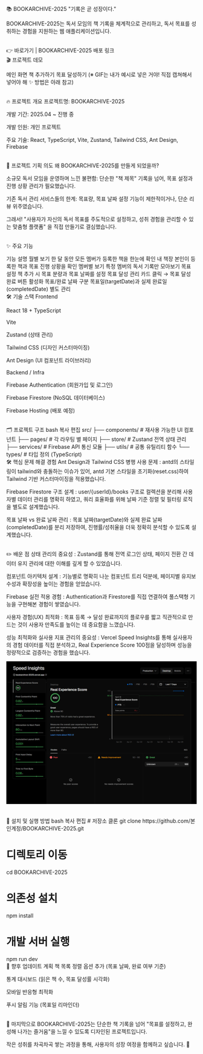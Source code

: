 📚 BOOKARCHIVE-2025
"기록은 곧 성장이다."

BOOKARCHIVE-2025는 독서 모임의 책 기록을 체계적으로 관리하고, 독서 목표를 성취하는 경험을 지원하는 웹 애플리케이션입니다.

<br />
👉 바로가기 | BOOKARCHIVE-2025 배포 링크

<br />
🎬 프로젝트 데모

메인 화면 책 추가하기 목표 달성하기
(※ GIF는 내가 예시로 넣은 거야! 직접 캡쳐해서 넣어야 해 ✨ 방법은 아래 참고)

<br />
🔥 프로젝트 개요
프로젝트명: BOOKARCHIVE-2025

개발 기간: 2025.04 ~ 진행 중

개발 인원: 개인 프로젝트

주요 기술: React, TypeScript, Vite, Zustand, Tailwind CSS, Ant Design, Firebase

<br />
🎯 프로젝트 기획 의도
왜 BOOKARCHIVE-2025를 만들게 되었을까?

소규모 독서 모임을 운영하며 느낀 불편함:
단순한 "책 제목" 기록을 넘어, 목표 설정과 진행 상황 관리가 필요했습니다.

기존 독서 관리 서비스들의 한계:
목표량, 목표 날짜 설정 기능이 제한적이거나, 단순 리뷰 위주였습니다.

그래서!
"사용자가 자신의 독서 목표를 주도적으로 설정하고, 성취 경험을 관리할 수 있는 맞춤형 플랫폼"
을 직접 만들기로 결심했습니다.

<br />
✨ 주요 기능

기능 설명
월별 보기 한 달 동안 모든 멤버가 등록한 책을 한눈에 확인
내 책장 본인이 등록한 책과 목표 진행 상황을 확인
멤버별 보기 특정 멤버의 독서 기록만 모아보기
목표 설정 책 추가 시 목표 분량과 목표 날짜를 설정
목표 달성 관리 카드 클릭 → 목표 달성 완료 버튼 활성화
목표/완료 날짜 구분 목표일(targetDate)과 실제 완료일(completedDate) 별도 관리
<br />
🛠️ 기술 스택
Frontend

React 18 + TypeScript

Vite

Zustand (상태 관리)

Tailwind CSS (디자인 커스터마이징)

Ant Design (UI 컴포넌트 라이브러리)

Backend / Infra

Firebase Authentication (회원가입 및 로그인)

Firebase Firestore (NoSQL 데이터베이스)

Firebase Hosting (배포 예정)

<br />
🗂️ 프로젝트 구조
bash
복사
편집
src/
├── components/      # 재사용 가능한 UI 컴포넌트
├── pages/           # 각 라우팅 별 페이지
├── store/           # Zustand 전역 상태 관리
├── services/        # Firebase API 통신 모듈
├── utils/           # 공통 유틸리티 함수
└── types/           # 타입 정의 (TypeScript)
<br />
🛠️ 핵심 문제 해결 경험
Ant Design과 Tailwind CSS 병행 사용 문제
: antd의 스타일링이 tailwind와 충돌하는 이슈가 있어, antd 기본 스타일을 초기화(reset.css)하여 Tailwind 기반 커스터마이징을 적용했습니다.

Firebase Firestore 구조 설계
: user/{userId}/books 구조로 컬렉션을 분리해 사용자별 데이터 관리를 명확히 하였고, 쿼리 효율화를 위해 날짜 기준 정렬 및 필터링 로직을 별도로 설계했습니다.

목표 날짜 vs 완료 날짜 관리
: 목표 날짜(targetDate)와 실제 완료 날짜(completedDate)를 분리 저장하여, 진행률/성취율을 더욱 정확히 분석할 수 있도록 설계했습니다.

<br />
✏️ 배운 점
상태 관리의 중요성
: Zustand를 통해 전역 로그인 상태, 페이지 전환 간 데이터 유지 관리에 대한 이해를 깊게 할 수 있었습니다.

컴포넌트 아키텍처 설계
: 기능별로 명확히 나눈 컴포넌트 트리 덕분에, 페이지별 유지보수성과 확장성을 높이는 경험을 얻었습니다.

Firebase 실전 적용 경험
: Authentication과 Firestore를 직접 연결하여 풀스택형 기능을 구현해본 경험이 쌓였습니다.

사용자 경험(UX) 최적화
: 목표 등록 → 달성 완료까지의 플로우를 짧고 직관적으로 만드는 것이 사용자 만족도를 높이는 데 중요함을 느꼈습니다.

성능 최적화와 실사용 지표 관리의 중요성
: Vercel Speed Insights를 통해 실사용자의 경험 데이터를 직접 분석하고,
Real Experience Score 100점을 달성하며 성능을 정량적으로 검증하는 경험을 했습니다.

<p align="center"> <img src="./README_img/bookarchive-res-performance.png" width="600" alt="Real Experience Score 100 - Vercel Speed Insights" /> </p>

<br />
🚀 설치 및 실행 방법
bash
복사
편집
# 저장소 클론
git clone https://github.com/본인계정/BOOKARCHIVE-2025.git

# 디렉토리 이동

cd BOOKARCHIVE-2025

# 의존성 설치

npm install

# 개발 서버 실행

npm run dev
<br />
📌 향후 업데이트 계획
책 목록 정렬 옵션 추가 (목표 날짜, 완료 여부 기준)

통계 대시보드 (읽은 책 수, 목표 달성률 시각화)

모바일 반응형 최적화

푸시 알림 기능 (목표일 리마인더)

<br />
🧡 마지막으로
BOOKARCHIVE-2025는 단순한 책 기록을 넘어
"목표를 설정하고, 완성해 나가는 즐거움"을 느낄 수 있도록 디자인된 프로젝트입니다.

작은 성취를 차곡차곡 쌓는 과정을 통해, 사용자의 성장 여정을 함께하고 싶습니다. 🚀
